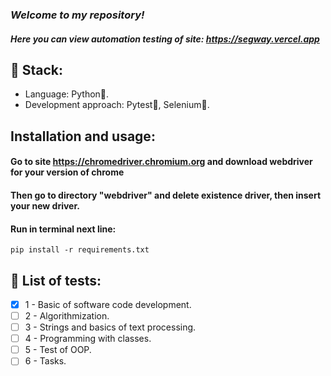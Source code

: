 ### _Welcome to my repository!_
#### _Here you can view automation testing of site: https://segway.vercel.app_
## 🎸 Stack:
- Language: Python🐍.
- Development approach: Pytest🔨, Selenium🦾.
## Installation and usage:
#### Go to site https://chromedriver.chromium.org and download webdriver for your version of chrome
#### Then go to directory "webdriver" and delete existence driver, then insert your new driver.
#### Run in terminal next line:
    pip install -r requirements.txt
## 📌 List of tests: 
- [X] 1 - Basic of software code development.
- [ ] 2 - Algorithmization.
- [ ] 3 - Strings and basics of text processing.
- [ ] 4 - Programming with classes.
- [ ] 5 - Test of OOP.
- [ ] 6 - Tasks.
